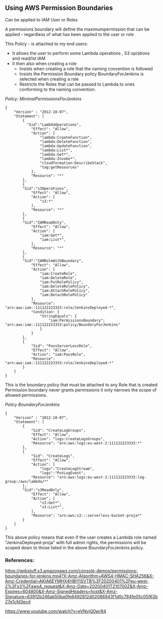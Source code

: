 ## Using AWS Permission Boundaries

Can be applied to IAM User or Roles

A permissions boundary will define the maximumpermission that can be applied - regardless of what has been applied to the user or role


This Policy - is attached to my end users:

* It allows the user to perform some Lambda operations , S3 oprations and read/lst IAM
* It then also when creating a role
  * Insists when creating a role that the naming convention is followed
  * Insists the Permission Boundary policy BoundaryForJenkins is selected when creating a role
  * Restricts the Roles that can be passed to Lambda to ones conforming to the naming convention.



*Policy: MinimalPermissionsForJenkins*

```
{
    "Version" : "2012-10-07",
    "Statement": [
        {
          "Sid":"LambdaOperations",
            "Effect": "Allow", 
            "Action": [
                "lambda:CreateFunction",
                "lambda:DeleteFunction",
                "lambda:UpdateFunction",
                "lambda:List*",
                "lambda:Get*",
                "lambda:Invoke*",
                "cloudformation:DescribeStack",
                "tag:getResources"
            ],
            "Resource": "*"    
        },
        {
        "Sid":"s3Operations",
            "Effect": "Allow", 
            "Action": [
                "s3:*"
            ],
            "Resource": "*"    
        },
        {
        "Sid":"IAMReadOnly",
            "Effect": "Allow", 
            "Action": [
                "iam:Get*",
                "iam:List*",
            ],
            "Resource": "*"    
        },
        {
        "Sid":"IAMRoleWithBoundary",
            "Effect": "Allow", 
            "Action": [
                "iam:CreateRole",
                "iam:DeleteRole",
                "iam:PutRolePolicy",
                "iam:DeleteRolePolicy",
                "iam:AttachRolePolicy",
                "iam:DetachRolePolicy"
            ],
            "Resource": "arn:aws:iam::111122223333:role/JenkinsDeployed-*",
            "Condition: {
                "StringEquals": {
                    "iam:PermissionsBoundary": "arn:aws:iam::111122223333:policy/BoundaryForJenkins"
                }
            }
        },
        {
            "Sid": "PassServerLessRole",
            "Effect": "Allow",
            "Action": "iam:PassRole",
            "Resource": "arn:aws:iam::111122223333:role/JenkinsDeployed-*"
        }
    ]
}
```

This is the boundary policy that must be attached to any Role that is created
Permission boundary never grants permissions it only narrows the scope of allowed permissions.

*Policy BoundaryForJenkins*

```
{
    "Version" : "2012-10-07",
    "Statement": [
        {
            "Sid": "CreateLogGroups",
            "Effect": "Allow",
            "Action": "logs:CreateLogsGroups",
            "Resource": "arn:aws:logs:eu-west-2:111122223333:*"
        },
        {
            "Sid": "CreateLogs",
            "Effect": "Allow",
            "Action": [
                "logs":"CreateLogStream",
                "logs":"PutLogEvent",
            "Resource": "arn:aws:logs:eu-west-2:111122223333:log-group:/aws/lambda/*"
        },
        "Sid":"s3ReadOnly",
            "Effect": "Allow", 
            "Action": [
                "s3:Get*",
                "s3:List*",
            ],
            "Resource": "arn:aws:s3:::serverless-bucket-proja*"    
        }
    ]
}

```

This above policy means that even if the user creates a Lambda role named "JenkinsDeployed-proja" with full admin rights, the permissions will be scoped down to those listed in the above BoundaryForJenkins policy.

### References:

https://gpbstuff.s3.amazonaws.com/console-demos/permissions-boundaries-for-jenkins.mp4?X-Amz-Algorithm=AWS4-HMAC-SHA256&X-Amz-Credential=AKIA6EYMHX4HBIYISVTB%2F20200401%2Feu-west-2%2Fs3%2Faws4_request&X-Amz-Date=20200401T210700Z&X-Amz-Expires=604800&X-Amz-SignedHeaders=host&X-Amz-Signature=63912b246ab50ba0fe6492812d02086943f1d0c784fe05c05f62b27e1cfd3ecd

https://www.youtube.com/watch?v=eVNvjQ0wr84

